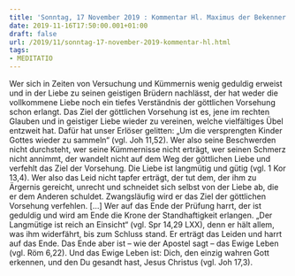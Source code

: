 ```yaml
---
title: 'Sonntag, 17 November 2019 : Kommentar Hl. Maximus der Bekenner'
date: 2019-11-16T17:50:00.001+01:00
draft: false
url: /2019/11/sonntag-17-november-2019-kommentar-hl.html
tags: 
- MEDITATIO
---
```


Wer sich in Zeiten von Versuchung und Kümmernis wenig geduldig erweist und in der Liebe zu seinen geistigen Brüdern nachlässt, der hat weder die vollkommene Liebe noch ein tiefes Verständnis der göttlichen Vorsehung schon erlangt. Das Ziel der göttlichen Vorsehung ist es, jene im rechten Glauben und in geistiger Liebe wieder zu vereinen, welche vielfältiges Übel entzweit hat. Dafür hat unser Erlöser gelitten: „Um die versprengten Kinder Gottes wieder zu sammeln“ (vgl. Joh 11,52). Wer also seine Beschwerden nicht durchsteht, wer seine Kümmernisse nicht erträgt, wer seinen Schmerz nicht annimmt, der wandelt nicht auf dem Weg der göttlichen Liebe und verfehlt das Ziel der Vorsehung. Die Liebe ist langmütig und gütig (vgl. 1 Kor 13,4). Wer also das Leid nicht tapfer erträgt, der tut dem, der ihm zu Ärgernis gereicht, unrecht und schneidet sich selbst von der Liebe ab, die er dem Anderen schuldet. Zwangsläufig wird er das Ziel der göttlichen Vorsehung verfehlen. \[…\] Wer auf das Ende der Prüfung harrt, der ist geduldig und wird am Ende die Krone der Standhaftigkeit erlangen. „Der Langmütige ist reich an Einsicht“ (vgl. Spr 14,29 LXX), denn er hält allem, was ihm widerfährt, bis zum Schluss stand. Er erträgt das Leiden und harrt auf das Ende. Das Ende aber ist – wie der Apostel sagt – das Ewige Leben (vgl. Röm 6,22). Und das Ewige Leben ist: Dich, den einzig wahren Gott erkennen, und den Du gesandt hast, Jesus Christus (vgl. Joh 17,3).